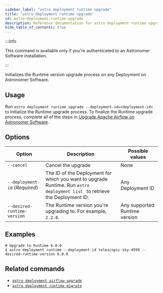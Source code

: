 ```yaml
---
sidebar_label: "astro deployment runtime upgrade"
title: "astro deployment runtime upgrade"
id: astro-deployment-runtime-upgrade
description: Reference documentation for astro deployment runtime upgrade.
hide_table_of_contents: true
---
```


:::info 

This command is available only if you're authenticated to an Astronomer Software installation. 

:::

Initializes the Runtime version upgrade process on any Deployment on Astronomer Software.

## Usage

Run `astro deployment runtime upgrade --deployment-id=<deployment-id>` to initialize the Runtime upgrade process. To finalize the Runtime upgrade process, complete all of the steps in [Upgrade Apache Airflow on Astronomer Software](https://docs.astronomer.io/software/manage-airflow-versions).

## Options

| Option                         | Description                                                                                                              | Possible values               |
| ------------------------------ | ------------------------------------------------------------------------------------------------------------------------ | ----------------------------- |
| `--cancel`                     | Cancel the upgrade                                                                                                       | None                          |
| `--deployment-id` (_Required_) | The ID of the Deployment for which you want to upgrade Runtime. Run `astro deployment list ` to retrieve the Deployment ID. | Any Deployment ID             |
| `--desired-runtime-version`    | The Runtime version you're upgrading to. For example, `2.2.0`.                                                          | Any supported Runtime version |



## Examples 

```
# Upgrade to Runtime 6.0.0
$ astro deployment runtime --deployment-id telescopic-sky-4599 --desired-runtime-version 6.0.0
```

## Related commands 

- [`astro deployment airflow upgrade`](astro-deployment-airflow-upgrade.md)
- [`astro deployment runtime migrate`](astro-deployment-runtime-migrate.md)